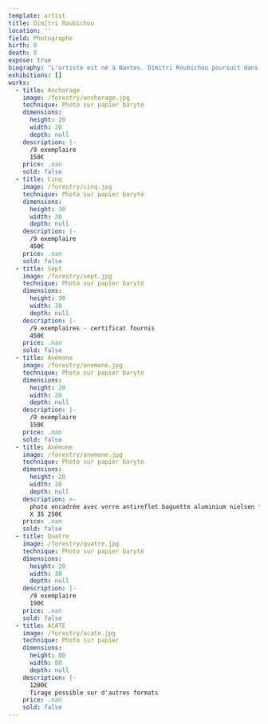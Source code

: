 ```yaml
---
template: artist
title: Dimitri Roubichou
location: ''
field: Photographe
birth: 0
death: 0
expose: true
biography: "L'artiste est né à Nantes. Dimitri Roubichou poursuit dans les années 90 des études de cinéma à Paris VIII et à l’Ecole Nationale Supérieure de Photographie d’Arles.\nRoubichou débute à cette période, à photographier les matières végétales et ce qu’elles peuvent suggérer. Au début des années 2010, l'artiste passe à la photographie numérique avec la même approche, avec des outils différents et des thèmes plus diversifiés. Il poursuit son travail sur le végétal, le minéral et les portraits. Ses influences sont diverses : des peintures feu d’Yves Klein au Paris d’Eugène Atget mais la nature reste sa principale source d'inspiration.\n\n\"Les thèmes privilégiés de mon travail de photographe tournent essentiellement autour de l’enveloppe intime du  végétal, du minéral et celui du corps. J’essaie dans mes images de mettre en valeur ces «\_matériaux\_» naturels, parfois de façon plus abstraite parfois de manière plus figurative. J’aime également trouver un lien avec la sculpture et la peinture moderne en utilisant la matière photographique même ( en me servant du cadrage, de la lumière, de la texture...). Mes images peuvent avoir un aspect parfois apaisant, parfois plus angoissant ou plus humoristique ( en rapport avec mes propres  «\_affects\_» sans doute...) bien que je veille à garder une certaine distance au moment de la prise de vue et durant le choix des images. J’utilise peu les logiciels de retouche. J’aime en effet garder l’aspect brut du sujet tout en le fragmentant, le grossissant, en utilisant le clair obscur ou le studio photo... ou en le gardant tel quel et qu’il garde une apparence incongru, étrange, secrète ou plus familière qui laisse place à l’imaginaire de chacun (e). J'aime mettre en valeur les couleurs, les textures, les nuances, les formes d'une matière et explorer les lisières du réel et de l'imaginaire, de la figuration et de l'abstraction, de la photo et de la peinture....\nJe travaille plutôt par série en couleur et en noir et blanc.   \nMes influences purement artistiques sont très diverses... J’apprécie entre autres Giuseppe Penone\_, Le Slow Art, la photographie contemporaine ( Tosani, Mapplethorpe...) ou plus classique (Saul Leiter, Diane Arbus...) mais aussi la sculpture ( Eva Hesse, Brancusi, Serra...) ou la peinture moderne ( Yves klein, Genevieve Asse, et surtout Mark Rothko...). En général j’aime les artistes qui interrogent la réalité en gardant un  aspect secret, contemplatif et matiériste.\"\n\nDimitri Roubichou"
exhibitions: []
works:
  - title: Anchorage
    image: /forestry/anchorage.jpg
    technique: Photo sur papier baryté
    dimensions:
      height: 20
      width: 20
      depth: null
    description: |-
      /9 exemplaire 
      150€
    price: .nan
    sold: false
  - title: Cinq
    image: /forestry/cinq.jpg
    technique: Photo sur papier baryté
    dimensions:
      height: 30
      width: 30
      depth: null
    description: |-
      /9 exemplaire 
      450€
    price: .nan
    sold: false
  - title: Sept
    image: /forestry/sept.jpg
    technique: Photo sur papier baryté
    dimensions:
      height: 30
      width: 30
      depth: null
    description: |-
      /9 exemplaires - certificat fournis
      450€
    price: .nan
    sold: false
  - title: Anémone
    image: /forestry/anemone.jpg
    technique: Photo sur papier baryté
    dimensions:
      height: 20
      width: 20
      depth: null
    description: |-
      /9 exemplaire
      150€
    price: .nan
    sold: false
  - title: Anémone
    image: /forestry/anemone.jpg
    technique: Photo sur papier baryté
    dimensions:
      height: 20
      width: 20
      depth: null
    description: >-
      photo encadrée avec verre antireflet baguette aluminium nielsen format 35
      X 35 250€
    price: .nan
    sold: false
  - title: Quatre
    image: /forestry/quatre.jpg
    technique: Photo sur papier baryté
    dimensions:
      height: 20
      width: 30
      depth: null
    description: |-
      /9 exemplaire 
      190€
    price: .nan
    sold: false
  - title: ACATE
    image: /forestry/acate.jpg
    technique: Photo sur papier
    dimensions:
      height: 80
      width: 80
      depth: null
    description: |-
      1200€
      Tirage possible sur d'autres formats
    price: .nan
    sold: false
---
```


